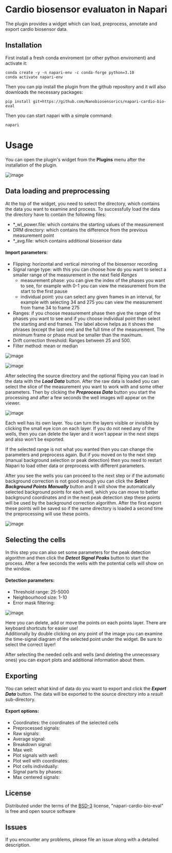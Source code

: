 # Cardio biosensor evaluaton in Napari
<!--
[![License BSD-3](https://img.shields.io/pypi/l/napari-cardio-bio-eval.svg?color=green)](https://github.com/Nanobiosensorics/napari-cardio-bio-eval/raw/main/LICENSE)
[![PyPI](https://img.shields.io/pypi/v/napari-cardio-bio-eval.svg?color=green)](https://pypi.org/project/napari-cardio-bio-eval)
[![Python Version](https://img.shields.io/pypi/pyversions/napari-cardio-bio-eval.svg?color=green)](https://python.org)
[![tests](https://github.com/Nanobiosensorics/napari-cardio-bio-eval/workflows/tests/badge.svg)](https://github.com//Nanobiosensorics/napari-cardio-bio-eval/actions)
[![codecov](https://codecov.io/gh/Nanobiosensorics/napari-cardio-bio-eval/branch/main/graph/badge.svg)](https://codecov.io/gh/Nanobiosensorics/napari-cardio-bio-eval)
[![napari hub](https://img.shields.io/endpoint?url=https://api.napari-hub.org/shields/napari-cardio-bio-eval)](https://napari-hub.org/plugins/napari-cardio-bio-eval)

This [napari] plugin was generated with [Cookiecutter] using [@napari]'s [cookiecutter-napari-plugin] template.

------------------------------------>

The plugin provides a widget which can load, preprocess, annotate and export cardio biosensor data.  

<!--
Don't miss the full getting started guide to set up your new package:
https://github.com/napari/cookiecutter-napari-plugin#getting-started

and review the napari docs for plugin developers:
https://napari.org/stable/plugins/index.html
-->

## Installation
<!--
You can install `napari-cardio-bio-eval` via [pip]:

    pip install napari-cardio-bio-eval

Or use the Napari plugin manager and search for `napari-cardio-bio-eval`.
-->

First install a fresh conda enviroment (or other python enviroment) and activate it:

    conda create -y -n napari-env -c conda-forge python=3.10
    conda activate napari-env

Then you can pip install the plugin from the github repository and it will also downloads the necessary packages:

    pip install git+https://github.com/Nanobiosensorics/napari-cardio-bio-eval

Then you can start napari with a simple command:

    napari

# Usage

You can open the plugin's widget from the **Plugins** menu after the installation of the plugin.

![image](https://github.com/Nanobiosensorics/napari-cardio-bio-eval/assets/78443646/5d209fb5-c921-45d6-bb63-c5e3ff1fb1f8)

## Data loading and preprocessing

At the top of the widget, you need to select the directory, which contains the data you want to examine and process. To successfully load the data the directory have to contain the following files:
- *_wl_power.file: which contains the starting values of the measurement
- DRM directory: which contains the difference from the previous measurement point 
- *_avg.file: which contains additional biosensor data

#### Import parameters:  
- Flipping: horizontal and vertical mirroring of the biosensor recording
- Signal range type: with this you can choose how do you want to select a smaller range of the measurement in the next field *Ranges*
    - measurement phase: you can give the index of the phases you want to see, for example with 0-1 you can view the measurement from the start to the first pause
    - individual point: you can select any given frames in an interval, for example with selecting 34 and 275 you can view the measurement from frame 34 to frame 275
- Ranges: if you choose measurement phase then give the range of the phases you want to see and if you choose individual point then select the starting and end frames. The label above helps as it shows the phrases (except the last one) and the full time of the measurement. The minimum frame or phase must be smaller than the maximum.
- Drift correction threshold: Ranges between 25 and 500.
- Filter method: mean or median

![image](https://github.com/Nanobiosensorics/napari-cardio-bio-eval/assets/78443646/28b5f563-1c5e-4591-bdf6-2ece936becac)

![image](https://github.com/Nanobiosensorics/napari-cardio-bio-eval/assets/78443646/a6004667-deac-4ff8-8729-0fcb8bc35f7f)

After selecting the source directory and the optional fliping you can load in the data with the ***Load Data*** button. After the raw data is loaded you can select the slice of the measurement you want to work with and some other parameters. Then by clicking the ***Preprocess Data*** button you start the processing and after a few seconds the well images will appear on the viewer.  

![image](https://github.com/Nanobiosensorics/napari-cardio-bio-eval/assets/78443646/23e38c70-d058-41cc-9e9e-f2d34ea553e0)

Each well has its own layer. You can turn the layers visible or invisible by clicking the small eye icon on each layer. If you do not need any of the wells, then you can delete the layer and it won't appear in the next steps and also won't be exported.

If the selected range is not what you wanted then you can change the parameters and preprocess again. But if you moved on to the next step (manual background selection or peak detection) then you need to restart Napari to load other data or preprocess with different parameters.

After you see the wells you can proceed to the next step or if the automatic background correction is not good enough you can click the ***Select Background Points Manually*** button and it will show the automatically selected background points for each well, which you can move to better background coordinates and in the next peak detection step these points will be used by the background correction algorithm. After the first export these points will be saved so if the same directory is loaded a second time the preprocessing will use these points.

![image](https://github.com/Nanobiosensorics/napari-cardio-bio-eval/assets/78443646/133fd74a-b53b-4540-bdf9-209c325e2b4b)

## Selecting the cells

In this step you can also set some parameters for the peak detection algorithm and then click the ***Detect Signal Peaks*** button to start the process. After a few seconds the wells with the potential cells will show on the window.

#### Detection parameters:  
- Threshold range: 25-5000
- Neighbourhood size: 1-10
- Error mask filtering:

![image](https://github.com/Nanobiosensorics/napari-cardio-bio-eval/assets/78443646/842ad2e3-32dd-4d6c-8e98-47c137a7029b)

Here you can delete, add or move the points on each points layer. There are keyboard shortcuts for easier use!  
Additionally by double clicking on any point of the image you can examine the time-signal diagram of the selected point under the widget. Be sure to select the correct layer!

After selecting the needed cells and wells (and deleting the unnecessary ones) you can export plots and additional information about them.

## Exporting

You can select what kind of data do you want to export and click the ***Export Data*** button. The data will be exported to the source directory into a *result* sub-directory.

#### Export options:
- Coordinates: the coordinates of the selected cells
- Preprocessed signals: 
- Raw signals:
- Average signal: 
- Breakdown signal: 
- Max well: 
- Plot signals with well:  
- Plot well with coordinates: 
- Plot cells individually: 
- Signal parts by phases: 
- Max centered signals: 

## License

Distributed under the terms of the [BSD-3] license,
"napari-cardio-bio-eval" is free and open source software

## Issues

If you encounter any problems, please file an issue along with a detailed description.

[napari]: https://github.com/napari/napari
[Cookiecutter]: https://github.com/audreyr/cookiecutter
[@napari]: https://github.com/napari
[MIT]: http://opensource.org/licenses/MIT
[BSD-3]: http://opensource.org/licenses/BSD-3-Clause
[GNU GPL v3.0]: http://www.gnu.org/licenses/gpl-3.0.txt
[GNU LGPL v3.0]: http://www.gnu.org/licenses/lgpl-3.0.txt
[Apache Software License 2.0]: http://www.apache.org/licenses/LICENSE-2.0
[Mozilla Public License 2.0]: https://www.mozilla.org/media/MPL/2.0/index.txt
[cookiecutter-napari-plugin]: https://github.com/napari/cookiecutter-napari-plugin

[napari]: https://github.com/napari/napari
[tox]: https://tox.readthedocs.io/en/latest/
[pip]: https://pypi.org/project/pip/
[PyPI]: https://pypi.org/
